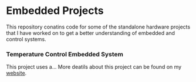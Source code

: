 # Embedded Projects
This repository conatins code for some of the standalone hardware projects that I have worked on to get a better understanding of embedded and control systems. 

### Temperature Control Embedded System
This project uses a... More deatils about this project can be found on my [website](https://bhavisheythapar.com/blog-temperatureControl.html).
